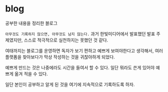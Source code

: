 # blog

공부한 내용을 정리한 블로그

`아무것도 기록하지 않으면, 아무것도 남지 않는다.` 과거 한빛미디어에서 발표했던 발표 주제였지만, 스스로 적극적으로 실천하지는 못했던 것 같다.

여태까지는 블로그를 운영하면 독자가 보기 편하고 예쁘게 보여야한다고 생각해서, 여러 플랫폼을 찾아보다가 막상 작성하는 것을 귀찮아하게 되었다.

예쁘게 만드는 것은 나중에라도 시간을 들여서 할 수 있다. 일단 뭐라도 쓴게 있어야 예쁘게 옮겨 적을 수 있다.

일단 본인이 공부하고 알게 된 것을 여기에 지속적으로 기록하도록 하자.
